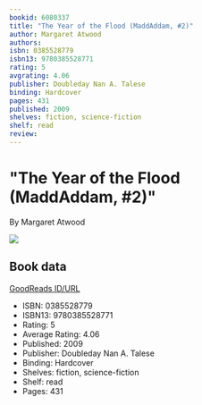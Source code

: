 ```yaml
---
bookid: 6080337
title: "The Year of the Flood (MaddAddam, #2)"
author: Margaret Atwood
authors: 
isbn: 0385528779
isbn13: 9780385528771
rating: 5
avgrating: 4.06
publisher: Doubleday Nan A. Talese
binding: Hardcover
pages: 431
published: 2009
shelves: fiction, science-fiction
shelf: read
review: 
---
```


# "The Year of the Flood (MaddAddam, #2)"

By Margaret Atwood

![](https://i.gr-assets.com/images/S/compressed.photo.goodreads.com/books/1327906873l/6080337.jpg)

## Book data

[GoodReads ID/URL](https://www.goodreads.com/book/show/6080337)

- ISBN: 0385528779
- ISBN13: 9780385528771
- Rating: 5
- Average Rating: 4.06
- Published: 2009
- Publisher: Doubleday Nan A. Talese
- Binding: Hardcover
- Shelves: fiction, science-fiction
- Shelf: read
- Pages: 431

